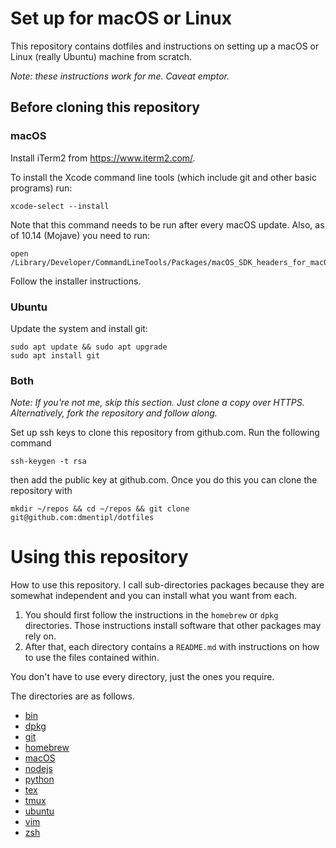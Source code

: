 Set up for macOS or Linux
=========================

This repository contains dotfiles and instructions on setting up a macOS or Linux (really Ubuntu) machine from scratch.

*Note: these instructions work for me. Caveat emptor.*

Before cloning this repository
------------------------------

### macOS

Install iTerm2 from <https://www.iterm2.com/>.

To install the Xcode command line tools (which include git and other basic programs) run:

```
xcode-select --install
```

Note that this command needs to be run after every macOS update. Also, as of 10.14 (Mojave) you need to run:

```
open /Library/Developer/CommandLineTools/Packages/macOS_SDK_headers_for_macOS_10.14.pkg
```

Follow the installer instructions.


### Ubuntu

Update the system and install git:

```
sudo apt update && sudo apt upgrade
sudo apt install git
```


### Both

*Note: If you're not me, skip this section. Just clone a copy over HTTPS.  Alternatively, fork the repository and follow along.*

Set up ssh keys to clone this repository from github.com. Run the following command

```
ssh-keygen -t rsa
```

then add the public key at github.com. Once you do this you can clone the repository with

```
mkdir ~/repos && cd ~/repos && git clone git@github.com:dmentipl/dotfiles
```


Using this repository
=====================

How to use this repository. I call sub-directories packages because they are somewhat independent and you can install what you want from each.

1. You should first follow the instructions in the `homebrew` or `dpkg` directories. Those instructions install software that other packages may rely on.
2. After that, each directory contains a `README.md` with instructions on how to use the files contained within.

You don't have to use every directory, just the ones you require.

The directories are as follows.

- [bin](bin/README.md)
- [dpkg](dpkg/README.md)
- [git](git/README.md)
- [homebrew](homebrew/README.md)
- [macOS](macOS/README.md)
- [nodejs](nodejs/README.md)
- [python](python/README.md)
- [tex](tex/README.md)
- [tmux](tmux/README.md)
- [ubuntu](ubuntu/README.md)
- [vim](vim/README.md)
- [zsh](zsh/README.md)
